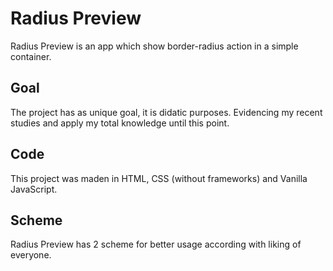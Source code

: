 # Radius Preview

Radius Preview is an app which show border-radius action in a simple container.

## Goal

The project has as unique goal, it is didatic purposes. Evidencing my recent studies and apply my total
knowledge until this point.

## Code

This project was maden in HTML, CSS (without frameworks) and Vanilla JavaScript.

## Scheme

Radius Preview has 2 scheme for better usage according with liking of everyone.
